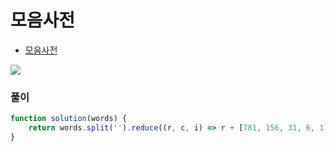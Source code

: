 
# 모음사전
  - [모음사전](https://programmers.co.kr/learn/courses/30/lessons/84512?language=javascript)

  <img src="https://user-images.githubusercontent.com/62092665/139282471-70e9ee71-d8d2-44b8-bcbc-8512455c1698.png">


### 풀이

```javascript
function solution(words) {
    return words.split('').reduce((r, c, i) => r + [781, 156, 31, 6, 1][i] * ['A', 'E', 'I', 'O', 'U'].indexOf(c) + 1, 0);
}
```

